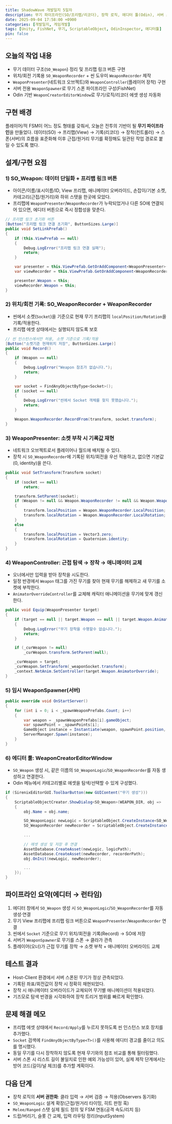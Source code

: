 ```yaml
---
title: ShadowWave 개발일지 5일차
description: 무기 파이프라인(SO/프리팹/리코더), 장착 로직, 에디터 툴(Odin), 서버 스폰 정리
date: 2025-09-04 17:58:00 +0900
categories: [개발일지, 게임개발]
tags: [Unity, FishNet, 무기, ScriptableObject, OdinInspector, 에디터툴]
pin: false
---
```


## 오늘의 작업 내용

- 무기 데이터 구조(`SO_Weapon`) 정리 및 프리팹 링크 버튼 구현
- 위치/회전 기록용 `SO_WeaponRecorder` + 씬 도우미 `WeaponRecorder` 제작
- `WeaponPresenter`(네트워크 오브젝트)와 `WeaponController`(플레이어 장착) 구현
- 서버 전용 `WeaponSpawner`로 무기 스폰 파이프라인 구성(FishNet)
- Odin 기반 `WeaponCreatorEditorWindow`로 무기/로직/리코더 에셋 생성 자동화

## 구현 배경

플레이어/적 FSM이 어느 정도 형태를 갖춰서, 오늘은 전투의 기반이 될 **무기 파이프라인**을 만들었다. 데이터(SO) → 프리팹(View) → 기록(리코더) → 장착(컨트롤러) → 스폰(서버)의 흐름을 표준화해 이후 근접/원거리 무기를 확장해도 일관된 작업 경로로 붙일 수 있도록 했다.

## 설계/구현 요점

### 1) SO_Weapon: 데이터 단일화 + 프리팹 링크 버튼

- 아이콘/이름/표시이름/ID, View 프리팹, 애니메이터 오버라이드, 손잡이/기본 소켓, 카테고리(근접/원거리)와 하위 스탯을 한곳에 모았다.
- 프리팹에 `WeaponPresenter`/`WeaponRecorder`가 누락되었거나 다른 SO에 연결되어 있으면, 에디터 버튼으로 즉시 정합성을 맞춘다.

```csharp
// 프리팹 링크 초기화 버튼
[Button("프리팹 링크 연결 초기화", ButtonSizes.Large)]
public void SetLinkPrefab()
{
    if (this.ViewPrefab == null)
    {
        Debug.LogError("프리팹 링크 연결 실패");
        return;
    }

    var presenter = this.ViewPrefab.GetOrAddComponent<WeaponPresenter>();
    var viewRecorder = this.ViewPrefab.GetOrAddComponent<WeaponRecorder>();

    presenter.Weapon = this;
    viewRecorder.Weapon = this;
}
```

### 2) 위치/회전 기록: SO_WeaponRecorder + WeaponRecorder

- 씬에서 소켓(`Socket`)을 기준으로 현재 무기 프리팹의 `localPosition/Rotation`을 기록/적용한다.
- 프리팹 에셋 상태에서는 실행되지 않도록 보호

```csharp
// 씬 인스턴스에서만 허용, 소켓 기준으로 기록/적용
[Button("소켓기준 현재위치 저장", ButtonSizes.Large)]
public void Record()
{
    if (Weapon == null)
    {
        Debug.LogError("Weapon 참조가 없습니다.");
        return;
    }

    var socket = FindAnyObjectByType<Socket>();
    if (socket == null)
    {
        Debug.LogError("씬에서 Socket 객체를 찾지 못했습니다.");
        return;
    }

    Weapon.WeaponRecorder.RecordFrom(transform, socket.transform);
}
```

### 3) WeaponPresenter: 소켓 부착 시 기록값 재현

- 네트워크 오브젝트로서 플레이어나 월드에 배치될 수 있다.
- 장착 시 `SO_WeaponRecorder`에 기록된 위치/회전을 우선 적용하고, 없으면 기본값(0, identity)을 쓴다.

```csharp
public void SetTransform(Transform socket)
{
    if (socket == null)
        return;

    transform.SetParent(socket);
    if (Weapon != null && Weapon.WeaponRecorder != null && Weapon.WeaponRecorder.IsRecorded == true)
    {
        transform.localPosition = Weapon.WeaponRecorder.LocalPosition;
        transform.localRotation = Weapon.WeaponRecorder.LocalRotation;
    }
    else
    {
        transform.localPosition = Vector3.zero;
        transform.localRotation = Quaternion.identity;
    }
}
```

### 4) WeaponController: 근접 탐색 → 장착 → 애니메이터 교체

- 오너에서만 입력을 받아 장착을 시도한다.
- 일정 반경에서 `Weapon` 태그를 가진 무기를 찾아 현재 무기를 해제하고 새 무기를 소켓에 부착한다.
- `AnimatorOverrideController`를 교체해 캐릭터 애니메이션을 무기에 맞게 갱신한다.

```csharp
public void Equip(WeaponPresenter target)
{
    if (target == null || target.Weapon == null || target.Weapon.AnimatorOverride == null)
    {
        Debug.LogError("무기 장착을 수행할수 없습니다.");
        return;
    }

    if (_curWeapon != null)
        _curWeapon.transform.SetParent(null);

    _curWeapon = target;
    _curWeapon.SetTransform(_weaponSocket.transform);
    _context.NetAnim.SetController(target.Weapon.AnimatorOverride);
}
```

### 5) 임시 WeaponSpawner(서버)
```csharp
public override void OnStartServer()
{
    for (int i = 0; i < _spawnWeaponPrefabs.Count; i++)
    {
        var weapon = _spawnWeaponPrefabs[i].gameObject;
        var spawnPoint = _spawnPoints[i];
        GameObject instance = Instantiate(weapon, spawnPoint.position, spawnPoint.rotation);
        ServerManager.Spawn(instance);
    }
}
```

### 6) 에디터 툴: WeaponCreatorEditorWindow

- `SO_Weapon` 생성 시, 같은 이름의 `SO_WeaponLogic`/`SO_WeaponRecorder`를 자동 생성하고 연결한다.
- Odin 메뉴에서 카테고리별로 에셋을 탐색/선택할 수 있게 구성했다.

```csharp
if (SirenixEditorGUI.ToolbarButton(new GUIContent("무기 생성")))
{
    ScriptableObjectCreator.ShowDialog<SO_Weapon>(WEAPON_DIR, obj =>
    {
        obj.Name = obj.name;

        SO_WeaponLogic newLogic = ScriptableObject.CreateInstance<SO_WeaponLogic>();
        SO_WeaponRecorder newRecorder = ScriptableObject.CreateInstance<SO_WeaponRecorder>();
        
        ...

        // 에셋 생성 및 저장 후 연결
        AssetDatabase.CreateAsset(newLogic, logicPath);
        AssetDatabase.CreateAsset(newRecorder, recorderPath);
        obj.OnInit(newLogic, newRecorder);

        ...
    });
}
```

## 파이프라인 요약(에디터 → 런타임)

1. 에디터 창에서 `SO_Weapon` 생성 시 `SO_WeaponLogic`/`SO_WeaponRecorder`를 자동 생성·연결
2. 무기 View 프리팹에 프리팹 링크 버튼으로 `WeaponPresenter`/`WeaponRecorder` 연결
3. 씬에서 `Socket` 기준으로 무기 위치/회전을 기록(Record) → SO에 저장
4. 서버가 `WeaponSpawner`로 무기를 스폰 → 클라가 관측
5. 플레이어(오너)가 근접 무기를 장착 → 소켓 부착 + 애니메이터 오버라이드 교체

## 테스트 결과

- Host-Client 환경에서 서버 스폰된 무기가 정상 관측되었다.
- 기록된 좌표/회전값이 장착 시 정확히 재현되었다.
- 장착 시 애니메이터 오버라이드가 교체되어 무기별 애니메이션이 적용되었다.
- 기즈모로 탐색 반경을 시각화하여 장착 트리거 범위를 빠르게 확인했다.

## 문제 해결 메모

- 프리팹 에셋 상태에서 `Record/Apply`를 누르지 못하도록 씬 인스턴스 보호 장치를 추가했다.
- `Socket` 검색에 `FindAnyObjectByType<T>()`를 사용해 에디터 경고를 줄이고 의도를 명시했다.
- 동일 무기를 다시 장착하지 않도록 현재 무기와의 참조 비교를 통해 필터링했다.
- 서버 스폰 시 리스트 길이 불일치로 인한 예외 가능성이 있어, 실제 제작 단계에서는 방어 코드(길이/널 체크)를 추가할 계획이다.

## 다음 단계

- 장착 로직의 **서버 권한화**: 클라 입력 → 서버 검증 → 적용(Observers 동기화)
- `SO_WeaponLogic` 설계 확장(근접/원거리 타이밍, 히트 판정 훅)
- `Melee/Ranged` 스탯 실제 필드 정의 및 FSM 연동(공격 속도/리치 등)
- 드랍/버리기, 슬롯 간 교체, 입력 라우팅 정리(InputSystem)


